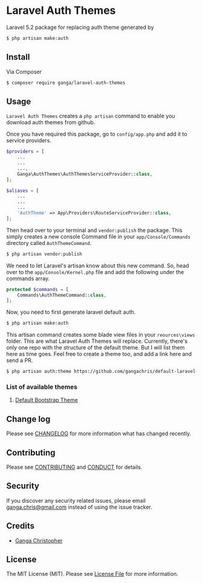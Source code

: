 # Laravel Auth Themes

Laravel 5.2 package for replacing auth theme generated by
```bash
$ php artisan make:auth
```

## Install

Via Composer

``` bash
$ composer require ganga/laravel-auth-themes
```

## Usage
`Laravel Auth Themes` creates a `php artisan` command to enable you download auth themes from github.

Once you have required this package, go to `config/app.php` and add it to service providers.
``` php
$providers = [
    ...
    ...
    ...,
    Ganga\AuthThemes\AuthThemesServiceProvider::class,
];

$aliases = [
    ...
    ...
    ...
    'AuthTheme' => App\Providers\RouteServiceProvider::class,
];
```

Then head over to your terminal and `vendor:publish` the package. This simply creates a new console Command file in your `app/Console/Commands` directory called `AuthThemeCommand`.
```php
$ php artisan vendor:publish
```

We need to let Laravel's artisan know about this new command. So, head over to the `app/Console/Kernel.php` file and add the following under the commands array.
```php
protected $commands = [
    Commands\AuthThemeCommand::class,
];
```

Now, you need to first generate laravel default auth.
```bash
$ php artisan make:auth
```

This artisan command creates some blade view files in your `reources\views` folder. This are what Laravel Auth Themes will replace. Currently, there's only one repo with the structure of the default theme. But I will list them here as time goes. Feel free to create a theme too, and add a link here and send a PR.
```bash
$ php artisan auth:theme https://github.com/gangachris/default-laravel-auth-theme.git
```

### List of available themes
1. [Default Bootstrap Theme](https://github.com/gangachris/default-laravel-auth-theme)

## Change log

Please see [CHANGELOG](CHANGELOG.md) for more information what has changed recently.

## Contributing

Please see [CONTRIBUTING](CONTRIBUTING.md) and [CONDUCT](CONDUCT.md) for details.

## Security

If you discover any security related issues, please email ganga.chris@gmail.com instead of using the issue tracker.

## Credits

- [Ganga Christopher][link-author]

## License

The MIT License (MIT). Please see [License File](LICENSE.md) for more information.

[link-author]: https://github.com/gangachris
